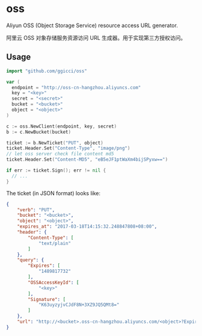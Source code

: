 # oss

Aliyun OSS (Object Storage Service) resource access URL generator.

阿里云 OSS 对象存储服务资源访问 URL 生成器。用于实现第三方授权访问。

## Usage

```go
import "github.com/ggicci/oss"

var (
  endpoint = "http://oss-cn-hangzhou.aliyuncs.com"
  key = "<key>"
  secret = "<secret>"
  bucket = "<bucket>"
  object = "<object>"
)

c := oss.NewClient(endpoint, key, secret)
b := c.NewBucket(bucket)

ticket := b.NewTicket("PUT", object)
ticket.Header.Set("Content-Type", "image/png")
// let oss server check file content md5
ticket.Header.Set("Content-MD5", "eB5eJF1ptWaXm4bijSPyxw==")

if err := ticket.Sign(); err != nil {
  // ...
}
```

The ticket (in JSON format) looks like:

```json
{
    "verb": "PUT",
    "bucket": "<bucket>",
    "object": "<object>",
    "expires_at": "2017-03-18T14:15:32.248847808+08:00",
    "header": {
        "Content-Type": [
            "text/plain"
        ]
    },
    "query": {
        "Expires": [
            "1489817732"
        ],
        "OSSAccessKeyId": [
            "<key>"
        ],
        "Signature": [
            "K63uyzyjvCJdF8N+3XZ9JQ5QMt8="
        ]
    },
    "url": "http://<bucket>.oss-cn-hangzhou.aliyuncs.com/<object>?Expires=1489817732&OSSAccessKeyId=<key>&Signature=K63uyzyjvCJdF8N%2B3XZ9JQ5QMt8%3D"
}
```
